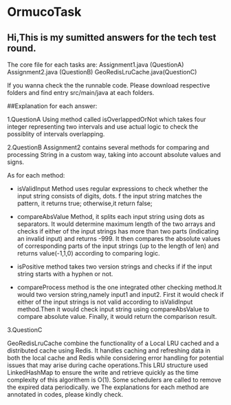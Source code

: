 # OrmucoTask


## Hi,This is my sumitted answers for the tech test round.

The core file for each tasks are:
Assignment1.java (QuestionA)
Assignment2.java (QuestionB)
GeoRedisLruCache.java(QuestionC)

If you wanna check the the runnable code. Please download respective folders and find entry src/main/java at each folders.

##Explanation for each answer:

1.QuestionA
Using method called isOverlappedOrNot which takes four integer representing two intervals and use actual logic to check the possiblity of  intervals overlapping.

2.QuestionB
Assignment2 contains several methods for comparing and processing String  in a custom way, taking into account absolute values and signs.

As for each method:
- isValidInput Method uses regular expressions to check whether the input string consists of digits, dots. f the input string matches the pattern, it returns true; otherwise,it return false;

- compareAbsValue Method, it splits each input string using dots as separators. It would determine maximum length of the two arrays and checks if either of the input strings has more than two parts (indicating an invalid input) and returns -999.
  It then compares the absolute values of corresponding parts of the input strings (up to the length of len) and returns value(-1,1,0) according to comparing logic.

- isPositive method takes two version strings and checks if if the input string starts with a hyphen or not.

- compareProcess method is the one integrated other checking method.It would two version string,namely input1 and input2. First it would check if either of the input strings is not valid according to isValidInput method.Then it would check input string using compareAbsValue to compare absolute value. Finally, it would return the comparison result.

3.QuestionC

GeoRedisLruCache combine the functionality of a Local LRU cached and a distributed cache using Redis.  It handles caching and refreshing data in both the local cache and Redis while considering error handling for potential issues that may arise during cache operations.This LRU structure used LinkedHashMap to ensure the write and retrieve quickly as the time complexity of this algorithem is O(1). Some schedulers are called to remove the expired data periodically. we The explanations for each method are annotated in codes, please kindly check.

    



